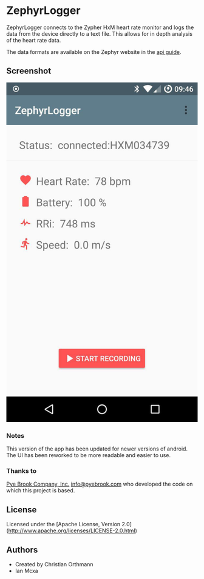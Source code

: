 # ZephyrLogger

ZephyrLogger connects to the Zypher HxM heart rate monitor and logs the data from the device directly to a text file. This allows for in depth analysis of the heart rate data.

The data formats are available on the Zephyr website in the [api guide](https://www.zephyranywhere.com/media/download/hxm1-api-p-bluetooth-hxm-api-guide-20100722-v01.pdf).

## Screenshot

![](./app-screenshot.jpg)

### Notes

This version of the app has been updated for newer versions of android. The UI has been reworked to be more readable and easier to use.

### Thanks to
[Pye Brook Company, Inc.](http://www.pyebrook.com)  info@pyebrook.com who developed the code on which this project is based.

## License
Licensed under the [Apache License, Version 2.0] (http://www.apache.org/licenses/LICENSE-2.0.html)

## Authors
* Created by Christian Orthmann
* Ian Mcxa
